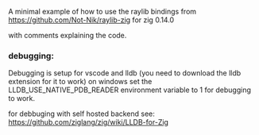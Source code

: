 A minimal example of how to use the raylib bindings from https://github.com/Not-Nik/raylib-zig for zig 0.14.0

with comments explaining the code.

### debugging:
Debugging is setup for vscode and lldb (you need to download the lldb extension for it to work)
on windows set the LLDB_USE_NATIVE_PDB_READER environment variable to 1 for debugging to work.

for debbuging with self hosted backend see: https://github.com/ziglang/zig/wiki/LLDB-for-Zig